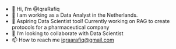 - 👋 Hi, I’m @IqraRafiq
- 👀 I am working as a Data Analyst in the Netherlands. 
- 🌱 Aspiring Data Scientist tool! Currently working on RAG to create protocols for a pharmaceutical company
- 💞️ I’m looking to collaborate with Data Scientist
- 📫 How to reach me iqraarafiq@gmail.com


<!---
IqraRafiq213/IqraRafiq213 is a ✨ special ✨ repository because its `README.md` (this file) appears on your GitHub profile.
You can click the Preview link to take a look at your changes.
--->
